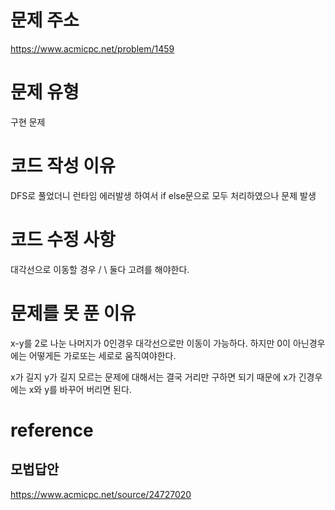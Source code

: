 # 문제 주소
https://www.acmicpc.net/problem/1459

# 문제 유형
구현 문제

# 코드 작성 이유
DFS로 풀었더니 런타임 에러발생 하여서 if else문으로 모두 처리하였으나 문제 발생


# 코드 수정 사항
대각선으로 이동할 경우 / \ 둘다 고려를 해야한다.

# 문제를 못 푼 이유
x-y를 2로 나눈 나머지가 0인경우 대각선으로만 이동이 가능하다.
하지만 0이 아닌경우에는 어떻게든 가로또는 세로로 움직여야한다.

x가 길지 y가 길지 모르는 문제에 대해서는 결국 거리만 구하면 되기 때문에 x가 긴경우에는 x와 y를 바꾸어 버리면 된다.

# reference
## 모법답안
https://www.acmicpc.net/source/24727020